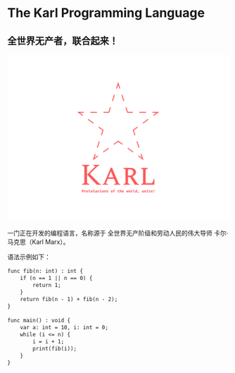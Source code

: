 # The Karl Programming Language

## 全世界无产者，联合起来！

![](logo.png)

一门正在开发的编程语言，名称源于 全世界无产阶级和劳动人民的伟大导师 卡尔·马克思（Karl Marx）。

语法示例如下：

```karl
func fib(n: int) : int {
    if (n == 1 || n == 0) {
        return 1;
    }
    return fib(n - 1) + fib(n - 2);
}

func main() : void {
    var a: int = 10, i: int = 0;
    while (i <= n) {
        i = i + 1;
        print(fib(i));
    }
}
```